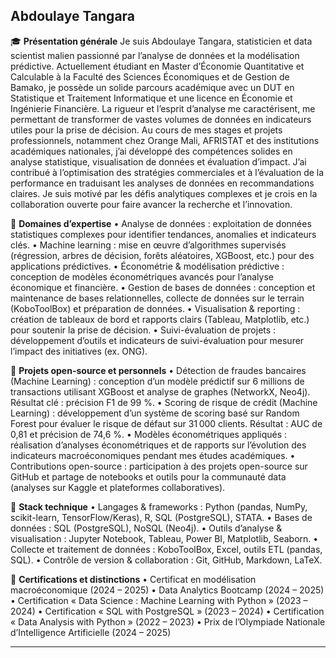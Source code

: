 ## Abdoulaye Tangara

🎓 **Présentation générale**
Je suis Abdoulaye Tangara, statisticien et data scientist malien passionné par l’analyse de données et la modélisation prédictive. Actuellement étudiant en Master d’Économie Quantitative et Calculable à la Faculté des Sciences Économiques et de Gestion de Bamako, je possède un solide parcours académique avec un DUT en Statistique et Traitement Informatique et une licence en Économie et Ingénierie Financière. La rigueur et l’esprit d’analyse me caractérisent, me permettant de transformer de vastes volumes de données en indicateurs utiles pour la prise de décision.
Au cours de mes stages et projets professionnels, notamment chez Orange Mali, AFRISTAT et des institutions académiques nationales, j’ai développé des compétences solides en analyse statistique, visualisation de données et évaluation d’impact. J’ai contribué à l’optimisation des stratégies commerciales et à l’évaluation de la performance en traduisant les analyses de données en recommandations claires. Je suis motivé par les défis analytiques complexes et je crois en la collaboration ouverte pour faire avancer la recherche et l’innovation.


🧠 **Domaines d’expertise**
•	Analyse de données : exploitation de données statistiques complexes pour identifier tendances, anomalies et indicateurs clés.
•	Machine learning : mise en œuvre d’algorithmes supervisés (régression, arbres de décision, forêts aléatoires, XGBoost, etc.) pour des applications prédictives.
•	Économétrie & modélisation prédictive : conception de modèles économétriques avancés pour l’analyse économique et financière.
•	Gestion de bases de données : conception et maintenance de bases relationnelles, collecte de données sur le terrain (KoboToolBox) et préparation de données.
•	Visualisation & reporting : création de tableaux de bord et rapports clairs (Tableau, Matplotlib, etc.) pour soutenir la prise de décision.
•	Suivi-évaluation de projets : développement d’outils et indicateurs de suivi-évaluation pour mesurer l’impact des initiatives (ex. ONG).


💼 **Projets open-source et personnels**
•	Détection de fraudes bancaires (Machine Learning) : conception d’un modèle prédictif sur 6 millions de transactions utilisant XGBoost et analyse de graphes (NetworkX, Neo4j). Résultat clé : précision F1 de 99 %.
•	Scoring de risque de crédit (Machine Learning) : développement d’un système de scoring basé sur Random Forest pour évaluer le risque de défaut sur 31 000 clients. Résultat : AUC de 0,81 et précision de 74,6 %.
•	Modèles économétriques appliqués : réalisation d’analyses économétriques et de rapports sur l’évolution des indicateurs macroéconomiques pendant mes études académiques.
•	Contributions open-source : participation à des projets open-source sur GitHub et partage de notebooks et outils pour la communauté data (analyses sur Kaggle et plateformes collaboratives).


🧰 **Stack technique**
•	Langages & frameworks : Python (pandas, NumPy, scikit-learn, TensorFlow/Keras), R, SQL (PostgreSQL), STATA.
•	Bases de données : SQL (PostgreSQL), NoSQL (Neo4j).
•	Outils d’analyse & visualisation : Jupyter Notebook, Tableau, Power BI, Matplotlib, Seaborn.
•	Collecte et traitement de données : KoboToolBox, Excel, outils ETL (pandas, SQL).
•	Contrôle de version & collaboration : Git, GitHub, Markdown, LaTeX.


📜 **Certifications et distinctions**
•	Certificat en modélisation macroéconomique (2024 – 2025)
•	Data Analytics Bootcamp (2024 – 2025)
•	Certification « Data Science : Machine Learning with Python » (2023 – 2024)
•	Certification « SQL with PostgreSQL » (2023 – 2024)
•	Certification « Data Analysis with Python » (2022 – 2023)
•	Prix de l’Olympiade Nationale d’Intelligence Artificielle (2024 – 2025)
________________________________________
